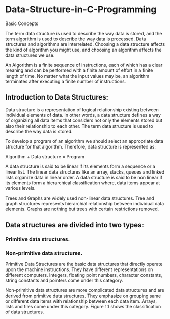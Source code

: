 # Data-Structure-in-C-Programming

Basic Concepts

The term data structure is used to describe the way data is stored, and the term
algorithm is used to describe the way data is processed. Data structures and
algorithms are interrelated. Choosing a data structure affects the kind of algorithm
you might use, and choosing an algorithm affects the data structures we use.

An Algorithm is a finite sequence of instructions, each of which has a clear meaning
and can be performed with a finite amount of effort in a finite length of time. No
matter what the input values may be, an algorithm terminates after executing a
finite number of instructions.

## Introduction to Data Structures:
Data structure is a representation of logical relationship existing between individual elements of
data. In other words, a data structure defines a way of organizing all data items that considers
not only the elements stored but also their relationship to each other. The term data structure
is used to describe the way data is stored.

To develop a program of an algorithm we should select an appropriate data structure for that
algorithm. Therefore, data structure is represented as:

Algorithm + Data structure = Program

A data structure is said to be linear if its elements form a sequence or a linear list. The linear
data structures like an array, stacks, queues and linked lists organize data in linear order. A
data structure is said to be non linear if its elements form a hierarchical classification where,
data items appear at various levels.

Trees and Graphs are widely used non-linear data structures. Tree and graph structures
represents hierarchial relationship between individual data elements. Graphs are nothing but
trees with certain restrictions removed.

## Data structures are divided into two types:
### Primitive data structures.
### Non-primitive data structures. 

Primitive Data Structures are the basic data structures that directly operate upon the
machine instructions. They have different representations on different computers. Integers,
floating point numbers, character constants, string constants and pointers come under this
category.

Non-primitive data structures are more complicated data structures and are derived from
primitive data structures. They emphasize on grouping same or different data items with
relationship between each data item. Arrays, lists and files come under this category. Figure
1.1 shows the classification of data structures.
